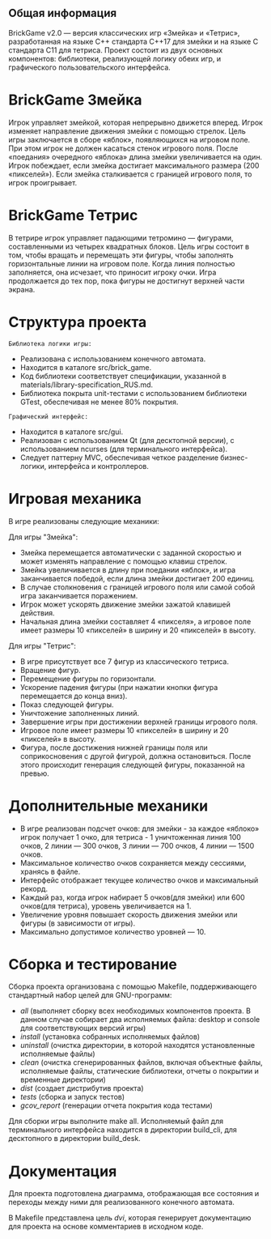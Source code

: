 ## Общая информация

BrickGame v2.0 — версия классических игр «Змейка» и «Тетрис», разработанная на языке C++ стандарта C++17 для змейки и на языке C стандарта C11 для тетриса. Проект состоит из двух основных компонентов: библиотеки, реализующей логику обеих игр, и графического пользовательского интерфейса.

# BrickGame Змейка

Игрок управляет змейкой, которая непрерывно движется вперед. Игрок изменяет направление движения змейки с помощью стрелок. Цель игры заключается в сборе «яблок», появляющихся на игровом поле. При этом игрок не должен касаться стенок игрового поля. После «поедания» очередного «яблока» длина змейки увеличивается на один. Игрок побеждает, если змейка достигает максимального размера (200 «пикселей»). Если змейка сталкивается с границей игрового поля, то игрок проигрывает.

# BrickGame Тетрис

В тетрире игрок управляет падающими тетромино — фигурами, составленными из четырех квадратных блоков. Цель игры состоит в том, чтобы вращать и перемещать эти фигуры, чтобы заполнять горизонтальные линии на игровом поле. Когда линия полностью заполняется, она исчезает, что приносит игроку очки. Игра продолжается до тех пор, пока фигуры не достигнут верхней части экрана.

# Структура проекта

`Библиотека логики игры:`

- Реализована с использованием конечного автомата.
- Находится в каталоге src/brick_game.
- Код библиотеки соответствует спецификации, указанной в materials/library-specification_RUS.md.
- Библиотека покрыта unit-тестами с использованием библиотеки GTest, обеспечивая не менее 80% покрытия.

`Графический интерфейс:`

- Находится в каталоге src/gui.
- Реализован с использованием Qt (для десктопной версии), с использованием ncurses (для терминального интерфейса).
- Следует паттерну MVC, обеспечивая четкое разделение бизнес-логики, интерфейса и контроллеров.

# Игровая механика


В игре реализованы следующие механики:

Для игры "Змейка":

- Змейка перемещается автоматически с заданной скоростью и может изменять направление с помощью клавиш стрелок.
- Змейка увеличивается в длину при поедании «яблок», и игра заканчивается победой, если длина змейки достигает 200 единиц.
- В случае столкновения с границей игрового поля или самой собой игра заканчивается поражением.
- Игрок может ускорять движение змейки зажатой клавишей действия.
- Начальная длина змейки составляет 4 «пикселя», а игровое поле имеет размеры 10 «пикселей» в ширину и 20 «пикселей» в высоту.

Для игры "Тетрис":

- В игре присутствует все 7 фигур из классического тетриса.
- Вращение фигур.
- Перемещение фигуры по горизонтали.
- Ускорение падения фигуры (при нажатии кнопки фигура перемещается до конца вниз).
- Показ следующей фигуры.
- Уничтожение заполненных линий.
- Завершение игры при достижении верхней границы игрового поля.
- Игровое поле имеет размеры 10 «пикселей» в ширину и 20 «пикселей» в высоту.
- Фигура, после достижения нижней границы поля или соприкосновения с другой фигурой, должна остановиться. После этого происходит генерация следующей фигуры, показанной на превью.

# Дополнительные механики

- В игре реализован подсчет очков: для змейки - за каждое «яблоко» игрок получает 1 очко, для тетриса - 1  уничтоженная линия 100 очков, 2 линии — 300 очков, 3 линии — 700 очков, 4 линии — 1500 очков.
- Максимальное количество очков сохраняется между сессиями, хранясь в файле.
- Интерфейс отображает текущее количество очков и максимальный рекорд.
- Каждый раз, когда игрок набирает 5 очков(для змейки) или 600 очков(для тетриса), уровень увеличивается на 1.
- Увеличение уровня повышает скорость движения змейки или фигуры (в зависимости от игры).
- Максимально допустимое количество уровней — 10.

# Сборка и тестирование

Сборка проекта организована с помощью Makefile, поддерживающего стандартный набор целей для GNU-программ:
- *all* (выполняет сборку всех необходимых компонентов проекта. В данном случае собирает два исполняемых файла: desktop и console для соответствующих версий игры)
- *install* (установка собранных исполняемых файлов)
- *uninstall* (очистка директории, в которой находятся установленные исполняемые файлы)
- *clean* (очистка сгенерированных файлов, включая объектные файлы, исполняемые файлы, статические библиотеки, отчеты о покрытии и временные директории)
- *dist* (создает дистрибутив проекта)
- *tests* (сборка и запуск тестов)
- *gcov_report* (генерации отчета покрытия кода тестами)

Для сборки игры выполните make all. Исполняемый файл для терминального интерфейса находится в директории build_cli, для десктопного в директории build_desk.

# Документация

Для проекта подготовлена диаграмма, отображающая все состояния и переходы между ними для реализованного конечного автомата.

В Makefile представлена цель *dvi*, которая генерирует документацию для проекта на основе комментариев в исходном коде.
